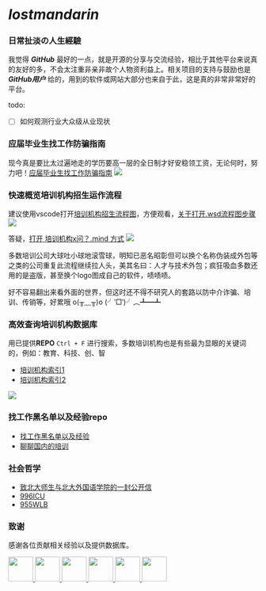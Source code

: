 # ***lostmandarin***

### 日常扯淡の人生經驗
我觉得 ***GitHub*** 最好的一点，就是开源的分享与交流经验，相比于其他平台来说真的友好的多，不会太注重非亲非故个人物资利益上。相关项目的支持与鼓励也是 ***GitHub用户*** 给的，用到的软件或网站大部分也来自于此，这是真的非常非常好的平台。

todo: 

* [ ] 如何观测行业大众级从业现状


### 应届毕业生找工作防骗指南

现今真是要比太过遍地走的学历要高一层的全日制才好安稳领工资，无论何时，努力吧！[应届毕业生找工作防骗指南](https://github.com/loremwalker/LostMandarin/blob/master/mind/%E5%BA%94%E5%B1%8A%E6%AF%95%E4%B8%9A%E7%94%9F%E6%89%BE%E5%B7%A5%E4%BD%9C%E9%98%B2%E9%AA%97%E6%89%8B%E6%AE%B5.md)
![](https://a.uchi.moe/kmprxo.png)


### 快速概览培训机构招生运作流程

建议使用vscode打开[培训机构招生流程图](https://github.com/loremwalker/LostMandarin/blob/master/uml/%E5%9F%B9%E8%AE%AD%E6%9C%BA%E6%9E%84%E6%8B%9B%E7%94%9F%E6%B5%81%E7%A8%8B%E5%9B%BE.wsd)，方便观看，[关于打开.wsd流程图步骤](https://github.com/loremwalker/LostMandarin/blob/master/tutorial/%E6%89%93%E5%BC%80.wsd%E6%B5%81%E7%A8%8B%E5%9B%BE%E6%AD%A5%E9%AA%A4%20.md)
![](https://i.postimg.cc/rpmHkMLr/2019-04-05-233908.png)

答疑，[打开 培训机构x问？.mind 方式](https://github.com/loremwalker/LostMandarin/blob/master/tutorial/%E6%89%93%E5%BC%80%E5%9F%B9%E8%AE%AD%E6%9C%BA%E6%9E%84x%E9%97%AE%EF%BC%9F.mymind%E6%96%B9%E5%BC%8F.md)
![](https://i.postimg.cc/28Pg5X43/Snipaste-2019-04-06-03-52-27.png)


多数培训公司大球吐小球地滚雪球，明知已恶名昭彰但可以换个名称伪装成外包等之类的公司重复此流程继续拉人头，美其名曰：人才与技术外包；疯狂吸血多数还用的是盗版，甚至换个logo图成自己的软件，啧啧啧。

好不容易翻出来看外面的世界，但这时还不得不研究人的套路以防中介诈骗、培训、传销等，好累哦 o(╥﹏╥)o (╯‵□′)╯︵┻━┻

### 高效查询培训机构数据库

用已提供**REPO** `Ctrl + F` 进行搜索，多数培训机构也是有些最为显眼的关键词的，例如：教育、科技、创、智

* [培训机构索引1](https://github.com/ZGWS88/TI/blob/master/List.txt)
* [培训机构索引2](https://github.com/dimonwei/ItTrainingInstitutions/blob/master/FIT.json)

![](https://a.uchi.moe/trrqhb.gif)

### 找工作黑名单以及经验repo

* [找工作黑名单以及经验](https://github.com/shengxinjing/programmer-job-blacklist)
* [聊聊国内的培训](https://byoungd.gitbook.io/english-level-up-tips/part-ii/x-misc)



### 社会哲学

* [致北大师生与北大外国语学院的一封公开信](https://github.com/sikaozhe1997/Xin-Yue)
* [996ICU](https://github.com/996icu/996.ICU)
* [955WLB](https://github.com/formulahendry/955.WLB)

### 致谢
感谢各位贡献相关经验以及提供数据库。

<a href="https://github.com/OCNYang">
    <img src="https://avatars3.githubusercontent.com/u/17774386?s=400&v=4" width="50px">
</a> 

<a href="https://github.com/byoungd">
    <img src="https://avatars3.githubusercontent.com/u/16145783?s=400&v=4" width="50px">
</a>

<a href="https://github.com/ZGWS88">
    <img src="https://avatars1.githubusercontent.com/u/8995393?s=400&v=4" width="50px">
</a>

<a href="https://github.com/dimonwei">
    <img src="https://avatars1.githubusercontent.com/u/10898084?s=400&v=4" width="50px">
</a>

<a href="https://github.com/shengxinjing">
    <img src="https://avatars0.githubusercontent.com/u/1905176?s=400&v=4" width="50px">
</a>

<a href="https://github.com/loremwalker">
    <img src="https://avatars1.githubusercontent.com/u/35732922?s=400&u=860437c0da02d577fdd546c8f3bfd305539c388f&v=4" width="50px">
</a>
